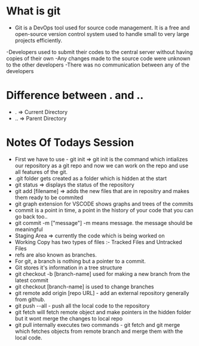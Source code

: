 # What is git

- Git is a DevOps tool used for source code management. It is a free and open-source version control system used to handle small to very large projects efficiently.

-Developers used to submit their codes to the central server without having copies of their own
-Any changes made to the source code were unknown to the other developers
-There was no communication between any of the developers

# Difference between . and ..

- . => Current Directory
- .. => Parent Directory

# Notes Of Todays Session

- First we have to use - git init => git init is the command which intializes our repository as a git repo and now we can work on the repo and use all features of the git.
- .git folder gets created as a folder which is hidden at the start
- git status => displays the status of the repository
- git add [filename] => adds the new files that are in repositry and makes them ready to be commited
- git graph extension for VSCODE shows graphs and trees of the commits
- commit is a point in time, a point in the history of your code that you can go back too..
- git commit -m ["message"] -m means message. the message should be meaningful
- Staging Area => currently the code which is being worked on
- Working Copy has two types of files :- Tracked Files and Untracked Files
- refs are also known as branches.
- For git, a branch is nothing but a pointer to a commit.
- Git stores it's information in a tree structure
- git checkout -b [branch-name] used for making a new branch from the latest commit
- git checkout [branch-name] is used to change branches
- git remote add origin [repo URL] - add an external repository generally from github.
- git push --all - push all the local code to the repository
- git fetch will fetch remote object and make pointers in the hidden folder but it wont merge the changes to local repo
- git pull internally executes two commands - git fetch and git merge which fetches objects from remote branch and merge them with the local code.
